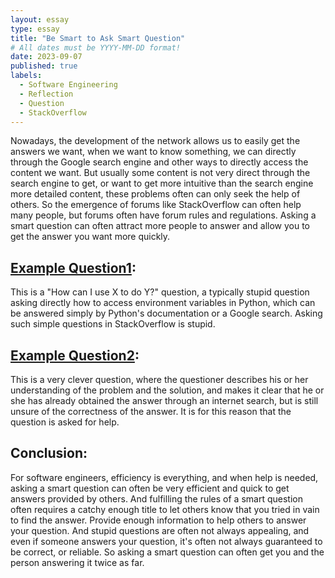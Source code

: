 ```yaml
---
layout: essay
type: essay
title: "Be Smart to Ask Smart Question"
# All dates must be YYYY-MM-DD format!
date: 2023-09-07
published: true
labels:
  - Software Engineering
  - Reflection
  - Question
  - StackOverflow
---
```


Nowadays, the development of the network allows us to easily get the answers we want, when we want to know something, we can directly through the Google search engine and other ways to directly access the content we want. But usually some content is not very direct through the search engine to get, or want to get more intuitive than the search engine more detailed content, these problems often can only seek the help of others. So the emergence of forums like StackOverflow can often help many people, but forums often have forum rules and regulations. Asking a smart question can often attract more people to answer and allow you to get the answer you want more quickly.

## [Example Question1](https://stackoverflow.com/questions/4906977/how-can-i-access-environment-variables-in-python):
This is a "How can I use X to do Y?" question, a typically stupid question asking directly how to access environment variables in Python, which can be answered simply by Python's documentation or a Google search. Asking such simple questions in StackOverflow is stupid.

## [Example Question2](https://stackoverflow.com/questions/105034/how-do-i-create-a-guid-uuid):
This is a very clever question, where the questioner describes his or her understanding of the problem and the solution, and makes it clear that he or she has already obtained the answer through an internet search, but is still unsure of the correctness of the answer. It is for this reason that the question is asked for help.

## Conclusion:
For software engineers, efficiency is everything, and when help is needed, asking a smart question can often be very efficient and quick to get answers provided by others. And fulfilling the rules of a smart question often requires a catchy enough title to let others know that you tried in vain to find the answer. Provide enough information to help others to answer your question. And stupid questions are often not always appealing, and even if someone answers your question, it's often not always guaranteed to be correct, or reliable. So asking a smart question can often get you and the person answering it twice as far.
